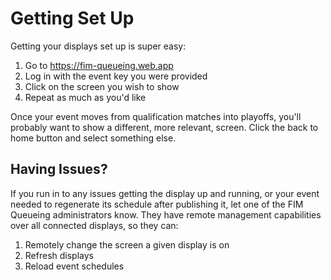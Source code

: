 # Getting Set Up

Getting your displays set up is super easy:

1. Go to <https://fim-queueing.web.app>
2. Log in with the event key you were provided
3. Click on the screen you wish to show
4. Repeat as much as you'd like

Once your event moves from qualification matches into playoffs, you'll probably want to show a different, more relevant, screen. Click the back to home button and select something else.

## Having Issues?

If you run in to any issues getting the display up and running, or your event needed to regenerate its schedule after publishing it, let one of the FIM Queueing administrators know. They have remote management capabilities over all connected displays, so they can:

1. Remotely change the screen a given display is on
2. Refresh displays
3. Reload event schedules